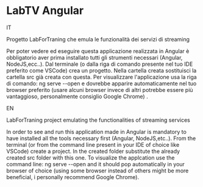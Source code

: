 # LabTV Angular

IT

Progetto LabForTraning che emula le funzionalità dei servizi di streaming

Per poter vedere ed eseguire questa applicazione realizzata in Angular è obbligatorio aver prima installato tutti gli strumenti necessari (Angular, NodeJS,ecc..). Dal terminale (o dalla riga di comando presente nel tuo IDE preferito come VSCode) crea un progetto. Nella cartella creata sostituisci la cartella src già creata con questa. Per visualizzare l'applicazione usa la riga di comando: ng serve --open e dovrebbe apparire automaticamente nel tuo browser preferito (usare alcuni browser invece di altri potrebbe essere più vantaggioso, personalmente consiglio Google Chrome) .

EN

LabForTraning project emulating the functionalities of streaming services


In order to see and run this application made in Angular is mandatory to have installed all the tools necessary first (Angular, NodeJS,etc..).
From the terminal (or from the command line present in your IDE of choice like VSCode) create a project.
In the created folder substitute the already created src folder with this one. To visualize the applcation use the command line: ng serve --open 
and it should pop automatically in your browser of choice 
(using some browser instead of others might be more beneficial, i personally recommend Google Chrome).



